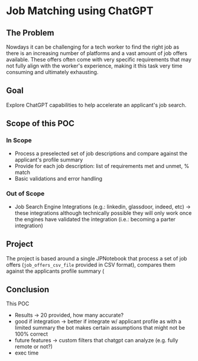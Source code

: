 # Job Matching using ChatGPT

## The Problem
Nowdays it can be challenging for a tech worker to find the right job as there is an increasing number of platforms and a vast amount of job offers available. These offers often come with very specific requirements that may not fully align with the worker's experience, making it this task very time consuming and ultimately exhausting.

## Goal
Explore ChatGPT capabilities to help accelerate an applicant's job search.

## Scope of this POC
### In Scope
- Process a preselected set of job descriptions and compare against the applicant's profile summary
- Provide for each job description: list of requirements met and unmet, % match
- Basic validations and error handling

### Out of Scope
- Job Search Engine Integrations (e.g.: linkedin, glassdoor, indeed, etc) -> these integrations although technically possible they will only work once the engines have validated the integration (i.e.: becoming a parter integration)


## Project
The project is based around a single JPNotebook that process a set of job offers (```job_offers_csv_file``` provided in CSV format), compares them against the applicants profile summary (

## Conclusion
This POC 

- Results -> 20 provided, how many accurate?
- good if integration -> better if integrate w/ applicant profile as with a limited summary the bot makes certain assumptions that might not be 100% correct
- future features -> custom filters that chatgpt can analyze (e.g. fully remote or not?)
- exec time